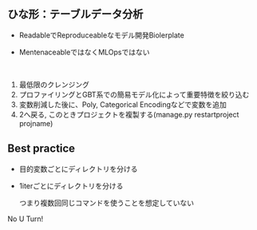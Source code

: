 
## ひな形：テーブルデータ分析

- ReadableでReproduceableなモデル開発Biolerplate

- MentenaceableではなくMLOpsではない

<br>

1. 最低限のクレンジング
2. プロファイリングとGBT系での簡易モデル化によって重要特徴を絞り込む
3. 変数削減した後に、Poly, Categorical Encodingなどで変数を追加
4. 2へ戻る, このときプロジェクトを複製する(manage.py restartproject projname)




## Best practice

- 目的変数ごとにディレクトリを分ける

- 1iterごとにディレクトリを分ける

  つまり複数回同じコマンドを使うことを想定していない

No U Turn!
